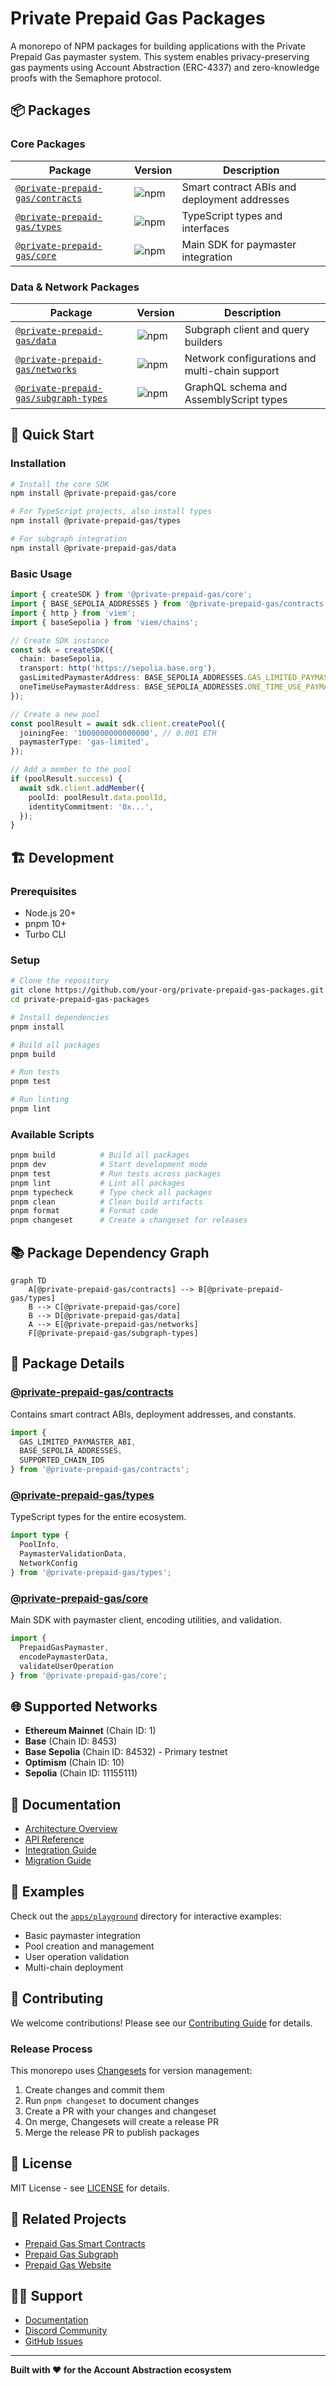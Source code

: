 # Private Prepaid Gas Packages

A monorepo of NPM packages for building applications with the Private Prepaid Gas paymaster system. This system enables privacy-preserving gas payments using Account Abstraction (ERC-4337) and zero-knowledge proofs with the Semaphore protocol.

## 📦 Packages

### Core Packages

| Package | Version | Description |
|---------|---------|-------------|
| [`@private-prepaid-gas/contracts`](./packages/contracts) | ![npm](https://img.shields.io/npm/v/@private-prepaid-gas/contracts) | Smart contract ABIs and deployment addresses |
| [`@private-prepaid-gas/types`](./packages/types) | ![npm](https://img.shields.io/npm/v/@private-prepaid-gas/types) | TypeScript types and interfaces |
| [`@private-prepaid-gas/core`](./packages/core) | ![npm](https://img.shields.io/npm/v/@private-prepaid-gas/core) | Main SDK for paymaster integration |

### Data & Network Packages

| Package | Version | Description |
|---------|---------|-------------|
| [`@private-prepaid-gas/data`](./packages/data) | ![npm](https://img.shields.io/npm/v/@private-prepaid-gas/data) | Subgraph client and query builders |
| [`@private-prepaid-gas/networks`](./packages/networks) | ![npm](https://img.shields.io/npm/v/@private-prepaid-gas/networks) | Network configurations and multi-chain support |
| [`@private-prepaid-gas/subgraph-types`](./packages/subgraph-types) | ![npm](https://img.shields.io/npm/v/@private-prepaid-gas/subgraph-types) | GraphQL schema and AssemblyScript types |

## 🚀 Quick Start

### Installation

```bash
# Install the core SDK
npm install @private-prepaid-gas/core

# For TypeScript projects, also install types
npm install @private-prepaid-gas/types

# For subgraph integration
npm install @private-prepaid-gas/data
```

### Basic Usage

```typescript
import { createSDK } from '@private-prepaid-gas/core';
import { BASE_SEPOLIA_ADDRESSES } from '@private-prepaid-gas/contracts';
import { http } from 'viem';
import { baseSepolia } from 'viem/chains';

// Create SDK instance
const sdk = createSDK({
  chain: baseSepolia,
  transport: http('https://sepolia.base.org'),
  gasLimitedPaymasterAddress: BASE_SEPOLIA_ADDRESSES.GAS_LIMITED_PAYMASTER,
  oneTimeUsePaymasterAddress: BASE_SEPOLIA_ADDRESSES.ONE_TIME_USE_PAYMASTER,
});

// Create a new pool
const poolResult = await sdk.client.createPool({
  joiningFee: '1000000000000000', // 0.001 ETH
  paymasterType: 'gas-limited',
});

// Add a member to the pool
if (poolResult.success) {
  await sdk.client.addMember({
    poolId: poolResult.data.poolId,
    identityCommitment: '0x...',
  });
}
```

## 🏗️ Development

### Prerequisites

- Node.js 20+
- pnpm 10+
- Turbo CLI

### Setup

```bash
# Clone the repository
git clone https://github.com/your-org/private-prepaid-gas-packages.git
cd private-prepaid-gas-packages

# Install dependencies
pnpm install

# Build all packages
pnpm build

# Run tests
pnpm test

# Run linting
pnpm lint
```

### Available Scripts

```bash
pnpm build          # Build all packages
pnpm dev            # Start development mode
pnpm test           # Run tests across packages
pnpm lint           # Lint all packages
pnpm typecheck      # Type check all packages
pnpm clean          # Clean build artifacts
pnpm format         # Format code
pnpm changeset      # Create a changeset for releases
```

## 📚 Package Dependency Graph

```mermaid
graph TD
    A[@private-prepaid-gas/contracts] --> B[@private-prepaid-gas/types]
    B --> C[@private-prepaid-gas/core]
    B --> D[@private-prepaid-gas/data]
    A --> E[@private-prepaid-gas/networks]
    F[@private-prepaid-gas/subgraph-types]
```

## 🔧 Package Details

### [@private-prepaid-gas/contracts](./packages/contracts)

Contains smart contract ABIs, deployment addresses, and constants.

```typescript
import { 
  GAS_LIMITED_PAYMASTER_ABI,
  BASE_SEPOLIA_ADDRESSES,
  SUPPORTED_CHAIN_IDS 
} from '@private-prepaid-gas/contracts';
```

### [@private-prepaid-gas/types](./packages/types)

TypeScript types for the entire ecosystem.

```typescript
import type { 
  PoolInfo,
  PaymasterValidationData,
  NetworkConfig 
} from '@private-prepaid-gas/types';
```

### [@private-prepaid-gas/core](./packages/core)

Main SDK with paymaster client, encoding utilities, and validation.

```typescript
import { 
  PrepaidGasPaymaster,
  encodePaymasterData,
  validateUserOperation 
} from '@private-prepaid-gas/core';
```

## 🌐 Supported Networks

- **Ethereum Mainnet** (Chain ID: 1)
- **Base** (Chain ID: 8453)
- **Base Sepolia** (Chain ID: 84532) - Primary testnet
- **Optimism** (Chain ID: 10)
- **Sepolia** (Chain ID: 11155111)

## 📖 Documentation

- [Architecture Overview](./docs/architecture.md)
- [API Reference](./docs/api-reference.md)
- [Integration Guide](./docs/integration.md)
- [Migration Guide](./docs/migration.md)

## 🧪 Examples

Check out the [`apps/playground`](./apps/playground) directory for interactive examples:

- Basic paymaster integration
- Pool creation and management
- User operation validation
- Multi-chain deployment

## 🤝 Contributing

We welcome contributions! Please see our [Contributing Guide](./CONTRIBUTING.md) for details.

### Release Process

This monorepo uses [Changesets](https://github.com/changesets/changesets) for version management:

1. Create changes and commit them
2. Run `pnpm changeset` to document changes
3. Create a PR with your changes and changeset
4. On merge, Changesets will create a release PR
5. Merge the release PR to publish packages

## 📄 License

MIT License - see [LICENSE](./LICENSE) for details.

## 🔗 Related Projects

- [Prepaid Gas Smart Contracts](https://github.com/your-org/prepaid-gas-paymaster-contracts)
- [Prepaid Gas Subgraph](https://github.com/your-org/prepaid-gas-paymasters)
- [Prepaid Gas Website](https://github.com/your-org/prepaid-gas-website)

## 🙋‍♂️ Support

- [Documentation](https://docs.your-domain.com)
- [Discord Community](https://discord.gg/your-invite)
- [GitHub Issues](https://github.com/your-org/private-prepaid-gas-packages/issues)

---

**Built with ❤️ for the Account Abstraction ecosystem**